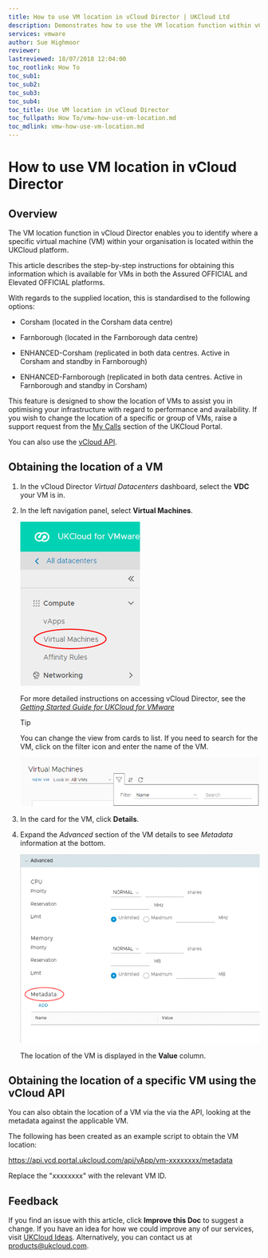 ```yaml
---
title: How to use VM location in vCloud Director | UKCloud Ltd
description: Demonstrates how to use the VM location function within vCloud Director to show the logical location of a specific virtual machine in your organisation
services: vmware
author: Sue Highmoor
reviewer:
lastreviewed: 18/07/2018 12:04:00
toc_rootlink: How To
toc_sub1: 
toc_sub2:
toc_sub3:
toc_sub4:
toc_title: Use VM location in vCloud Director
toc_fullpath: How To/vmw-how-use-vm-location.md
toc_mdlink: vmw-how-use-vm-location.md
---
```


# How to use VM location in vCloud Director

## Overview

The VM location function in vCloud Director enables you to identify where a specific virtual machine (VM) within your organisation is located within the UKCloud platform.

This article describes the step-by-step instructions for obtaining this information which is available for VMs in both the Assured OFFICIAL and Elevated OFFICIAL platforms.

With regards to the supplied location, this is standardised to the following options:

- Corsham (located in the Corsham data centre)

- Farnborough (located in the Farnborough data centre)

- ENHANCED-Corsham (replicated in both data centres. Active in Corsham and standby in Farnborough)

- ENHANCED-Farnborough (replicated in both data centres. Active in Farnborough and standby in Corsham)

This feature is designed to show the location of VMs to assist you in optimising your infrastructure with regard to performance and availability. If you wish to change the location of a specific or group of VMs, raise a support request from the [My Calls](https://portal.ukcloud.com/support/ivanti) section of the UKCloud Portal.

You can also use the [vCloud API](#obtaining-the-location-of-a-specific-vm-using-the-vcloud-api).

## Obtaining the location of a VM

1. In the vCloud Director *Virtual Datacenters* dashboard, select the **VDC** your VM is in.

2. In the left navigation panel, select **Virtual Machines**.

    ![Virtual Machines menu option](images/vmw-vcd-tab-vms.png)

    For more detailed instructions on accessing vCloud Director, see the [*Getting Started Guide for UKCloud for VMware*](vmw-gs.md)

    > [!TIP]
    > You can change the view from cards to list. If you need to search for the VM, click on the filter icon and enter the name of the VM.
    > 
    > ![Filter virtual machines](images/vmw-vcd-vms-filter.png)

3. In the card for the VM, click **Details**.

4. Expand the *Advanced* section of the VM details to see *Metadata* information at the bottom.

    ![VM details -- Metadata](images/vmw-vcd-vm-metadata.png)

    The location of the VM is displayed in the **Value** column.

## Obtaining the location of a specific VM using the vCloud API

You can also obtain the location of a VM via the via the API, looking at the metadata against the applicable VM.

The following has been created as an example script to obtain the VM location:

https://api.vcd.portal.ukcloud.com/api/vApp/vm-xxxxxxxx/metadata

Replace the "xxxxxxxx" with the relevant VM ID.

## Feedback

If you find an issue with this article, click **Improve this Doc** to suggest a change. If you have an idea for how we could improve any of our services, visit [UKCloud Ideas](https://ideas.ukcloud.com). Alternatively, you can contact us at <products@ukcloud.com>.
